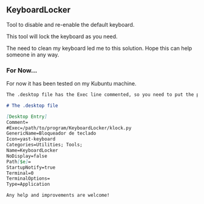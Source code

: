 ## KeyboardLocker

Tool to disable and re-enable the default keyboard.

This tool will lock the keyboard as you need.

The need to clean my keyboard led me to this solution. Hope this can help someone in any way.

### For Now...

For now it has been tested on my Kubuntu machine.

```markdown
The .desktop file has the Exec line commented, so you need to put the path and uncomment the line yourself.

# The .desktop file

[Desktop Entry]
Comment=
#Exec=/path/to/program/KeyboardLocker/klock.py
GenericName=Bloqueador de teclado
Icon=yast-keyboard
Categories=Utilities; Tools;
Name=KeyboardLocker
NoDisplay=false
Path[$e]=
StartupNotify=true
Terminal=0
TerminalOptions=
Type=Application

Any help and improvements are welcome!
